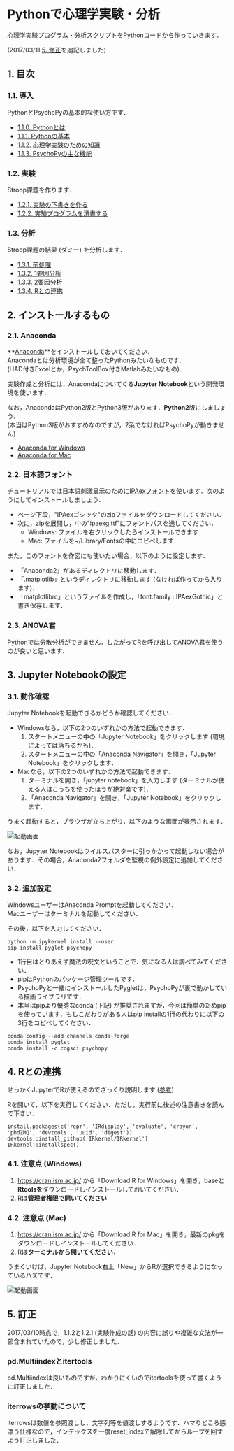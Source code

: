 # Pythonで心理学実験・分析

心理学実験プログラム・分析スクリプトをPythonコードから作っていきます．

(2017/03/11 [5. 修正](#note)を追記しました)

## 1. 目次

### 1.1. 導入

PythonとPsychoPyの基本的な使い方です．

* [1.1.0. Pythonとは](introduction/0.Pythonとは.ipynb)
* [1.1.1. Pythonの基本](introduction/1.Pythonの基本.ipynb)
* [1.1.2. 心理学実験のための知識](introduction/2.心理学実験のための知識.ipynb)
* [1.1.3. PsychoPyの主な機能](introduction/3.PsychoPyの主な機能.ipynb)

### 1.2. 実験

Stroop課題を作ります．

* [1.2.1. 実験の下書きを作る](experiment/draft.ipynb)
* [1.2.2. 実験プログラムを清書する](experiment/main.py)

### 1.3. 分析

Stroop課題の結果 (ダミー) を分析します．

* [1.3.1. 前処理](analysis/1.前処理.ipynb)
* [1.3.2. 1要因分析](analysis/2.一致不一致の分析.ipynb)
* [1.3.3. 2要因分析](analysis/3.色別の分析.ipynb)
* [1.3.4. Rとの連携](analysis/4.Rとの連携.ipynb)

## 2. インストールするもの

### 2.1. Anaconda

**[Anaconda](https://www.continuum.io/)**をインストールしておいてください．<br>
Anacondaとは分析環境が全て整ったPythonみたいなものです．<br>
(HAD付きExcelとか，PsychToolBox付きMatlabみたいなもの)．

実験作成と分析には，Anacondaについてくる**Jupyter Notebook**という開発環境を使います．<br>

なお，AnacondaはPython2版とPython3版があります．**Python2**版にしましょう．<br>
(本当はPython3版がおすすめなのですが，2系でなければPsychoPyが動きません)

* [Anaconda for Windows](https://www.continuum.io/downloads#windows)
* [Anaconda for Mac](https://www.continuum.io/downloads#osx)

### 2.2. 日本語フォント

チュートリアルでは日本語刺激呈示のために[IPAexフォント](http://ipafont.ipa.go.jp/node26#jp)を使います．次のようにしてインストールしましょう．

* ページ下段，"IPAexゴシック"のzipファイルをダウンロードしてください．
* 次に，zipを展開し，中の"ipaexg.ttf"にフォントパスを通してください．
  * Windows: ファイルを右クリックしたらインストールできます．
  * Mac: ファイルを~/Library/Fontsの中にコピペします．

また，このフォントを作図にも使いたい場合，以下のように設定します．

* 「Anaconda2」があるディレクトリに移動します．
* 「.matplotlib」というディレクトリに移動します (なければ作ってから入ります)．
* 「matplotlibrc」というファイルを作成し，「font.family : IPAexGothic」と書き保存します．

### 2.3. ANOVA君

Pythonでは分散分析ができません．したがってRを呼び出して[ANOVA君](http://riseki.php.xdomain.jp/index.php?ANOVA%E5%90%9B)を使うのが良いと思います．

## 3. Jupyter Notebookの設定

### 3.1. 動作確認

Jupyter Notebookを起動できるかどうか確認してください．

* Windowsなら，以下の2つのいずれかの方法で起動できます．
  1. スタートメニューの中の「Jupyter Notebook」をクリックします (環境によっては落ちるかも)．
  2. スタートメニューの中の「Anaconda Navigator」を開き，「Jupyter Notebook」をクリックします．
* Macなら，以下の2つのいずれかの方法で起動できます．
  1. ターミナルを開き，「jupyter notebook」を入力します (ターミナルが使える人はこっちを使ったほうが絶対楽です)．
  2. 「Anaconda Navigator」を開き，「Jupyter Notebook」をクリックします．

うまく起動すると，ブラウザが立ち上がり，以下のような画面が表示されます．

![起動画面](screenshot/img1.png)

なお，Jupyter Notebookはウイルスバスターに引っかかって起動しない場合があります．その場合，Anaconda2フォルダを監視の例外設定に追加してください．

### 3.2. 追加設定

WindowsユーザーはAnaconda Promptを起動してください．<br>
Macユーザーはターミナルを起動してください．

その後，以下を入力してください．

```
python -m ipykernel install --user
pip install pyglet psychopy
```

* 1行目はとりあえず魔法の呪文ということで．気になる人は調べてみてください．
* pipはPythonのパッケージ管理ツールです．
* PsychoPyと一緒にインストールしたPygletは，PsychoPyが裏で動かしている描画ライブラリです．
* 本当はpipより優秀なconda (下記) が推奨されますが，今回は簡単のためpipを使っています．もしこだわりがある人はpip installの1行の代わりに以下の3行をコピペしてください．

```
conda config --add channels conda-forge
conda install pyglet
conda install -c cogsci psychopy
```

## 4. Rとの連携

せっかくJupyterでRが使えるのでざっくり説明します ([参考](https://irkernel.github.io/installation/))

Rを開いて，以下を実行してください．ただし，実行前に後述の注意書きを読んで下さい．

```
install.packages(c('repr', 'IRdisplay', 'evaluate', 'crayon', 'pbdZMQ', 'devtools', 'uuid', 'digest'))
devtools::install_github('IRkernel/IRkernel')
IRkernel::installspec()
```

### 4.1. 注意点 (Windows)

1. https://cran.ism.ac.jp/ から「Download R for Windows」を開き，baseと**Rtoolsを**ダウンロードしインストールしておいてください．
2. Rは**管理者権限で開いてください**

### 4.2. 注意点 (Mac)

1. https://cran.ism.ac.jp/ から「Download R for Mac」を開き，最新のpkgをダウンロードしインストールしてください．
2. Rは**ターミナルから開いてください**，

うまくいけば，Jupyter Notebook右上「New」からRが選択できるようになっているハズです．

![起動画面](screenshot/img2.png)

## 5. 訂正

<div id="note"></div>

2017/03/10時点で，1.1.2と1.2.1 (実験作成の話) の内容に誤りや複雑な文法が一部含まれていたので，少し修正しました．

### pd.Multiindexとitertools

pd.Multiindexは良いものですが，わかりにくいのでitertoolsを使って書くように訂正しました．

### iterrowsの挙動について

iterrowsは数値を参照渡しし，文字列等を値渡しするようです．ハマりどころ感漂う仕様なので，インデックスを一度reset_indexで解除してからループを回すよう訂正しました．
